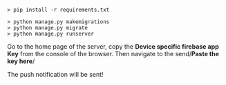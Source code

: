 `> pip install -r requirements.txt`

```
> python manage.py makemigrations
> python manage.py migrate
> python manage.py runserver
```

Go to the home page of the server, copy the **Device specific firebase app Key** from the console of the browser.
Then navigate to the send/**Paste the key here**/

The push notification will be sent!